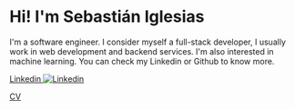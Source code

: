 # Hi! I'm Sebastián Iglesias

I'm a software engineer. I consider myself a full-stack developer, I usually work in web development and backend services. I'm also interested in machine learning. You can check my Linkedin or Github to know more.

[Linkedin ![Linkedin](https://i.stack.imgur.com/gVE0j.png)](https://www.linkedin.com/in/sebiglesias)

[CV](https://www.sebiglesias.github.io/assets/cv.pdf)

